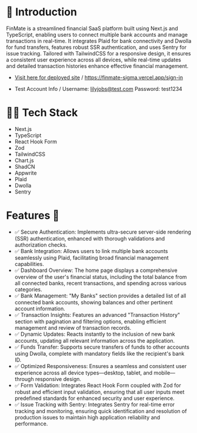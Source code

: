 
# 📘 Introduction

FinMate is a streamlined financial SaaS platform built using Next.js and TypeScript, enabling users to connect multiple bank accounts and manage transactions in real-time. It integrates Plaid for bank connectivity and Dwolla for fund transfers, features robust SSR authentication, and uses Sentry for issue tracking. Tailored with TailwindCSS for a responsive design, it ensures a consistent user experience across all devices, while real-time updates and detailed transaction histories enhance effective financial management.

- [Visit here for deployed site](https://finmate-sigma.vercel.app/sign-in) / https://finmate-sigma.vercel.app/sign-in

- Test Account Info / 
Username: lilyjobs@test.com
Password: test1234


# 👩‍💻 Tech Stack
- Next.js
- TypeScript
- React Hook Form
- Zod
- TailwindCSS
- Chart.js
- ShadCN
- Appwrite
- Plaid
- Dwolla
- Sentry

# Features 🔋
- ✅ Secure Authentication: Implements ultra-secure server-side rendering (SSR) authentication, enhanced with thorough validations and authorization checks.
- ✅ Bank Integration: Allows users to link multiple bank accounts seamlessly using Plaid, facilitating broad financial management capabilities.
- ✅ Dashboard Overview: The home page displays a comprehensive overview of the user's financial status, including the total balance from all connected banks, recent transactions, and spending across various categories.
- ✅ Bank Management: "My Banks" section provides a detailed list of all connected bank accounts, showing balances and other pertinent account information.
- ✅ Transaction Insights: Features an advanced "Transaction History" section with pagination and filtering options, enabling efficient management and review of transaction records.
- ✅ Dynamic Updates: Reacts instantly to the inclusion of new bank accounts, updating all relevant information across the application.
- ✅ Funds Transfer: Supports secure transfers of funds to other accounts using Dwolla, complete with mandatory fields like the recipient's bank ID.
- ✅ Optimized Responsiveness: Ensures a seamless and consistent user experience across all device types—desktop, tablet, and mobile—through responsive design.
- ✅ Form Validation: Integrates React Hook Form coupled with Zod for robust and efficient input validation, ensuring that all user inputs meet predefined standards for enhanced security and user experience.
- ✅ Issue Tracking with Sentry: Integrates Sentry for real-time error tracking and monitoring, ensuring quick identification and resolution of production issues to maintain high application reliability and performance.
